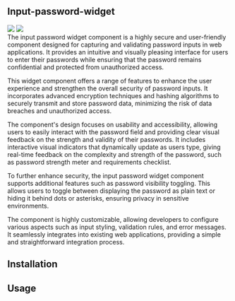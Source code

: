 ## Input-password-widget

<img src="client/public/img/widget.png"/>
<img src="client/public/img/widget2.png"/>

<div>The input password widget component is a highly secure and user-friendly component designed for capturing and validating password inputs in web applications. It provides an intuitive and visually pleasing interface for users to enter their passwords while ensuring that the password remains confidential and protected from unauthorized access.

This widget component offers a range of features to enhance the user experience and strengthen the overall security of password inputs. It incorporates advanced encryption techniques and hashing algorithms to securely transmit and store password data, minimizing the risk of data breaches and unauthorized access.

The component's design focuses on usability and accessibility, allowing users to easily interact with the password field and providing clear visual feedback on the strength and validity of their passwords. It includes interactive visual indicators that dynamically update as users type, giving real-time feedback on the complexity and strength of the password, such as password strength meter and requirements checklist.

To further enhance security, the input password widget component supports additional features such as password visibility toggling. This allows users to toggle between displaying the password as plain text or hiding it behind dots or asterisks, ensuring privacy in sensitive environments.

The component is highly customizable, allowing developers to configure various aspects such as input styling, validation rules, and error messages. It seamlessly integrates into existing web applications, providing a simple and straightforward integration process.</div>

## Installation

## Usage
